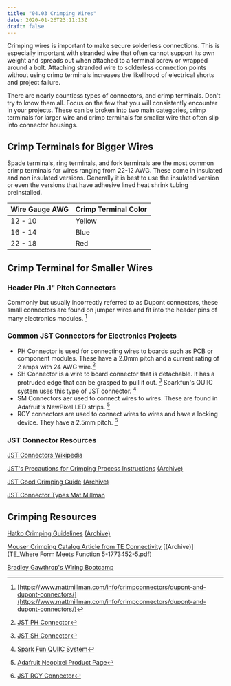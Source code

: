 ```yaml
---
title: "04.03 Crimping Wires"
date: 2020-01-26T23:11:13Z
draft: false
---
```


Crimping wires is important to make secure solderless connections. This is especially important with stranded wire that often cannot support its own weight and spreads out when attached to a terminal screw or wrapped around a bolt. Attaching stranded wire to solderless connection points without using crimp terminals increases the likelihood of electrical shorts and project failure.

There are nearly countless types of connectors, and crimp terminals. Don't try to know them all. Focus on the few that you will consistently encounter in your projects. These can be broken into two main categories, crimp terminals for larger wire and crimp terminals for smaller wire that often slip into connector housings.

## Crimp Terminals for Bigger Wires

Spade terminals, ring terminals, and fork terminals are the most common crimp terminals for wires ranging from 22-12 AWG. These come in insulated and non insulated versions. Generally it is best to use the insulated version or even the versions that have adhesive lined heat shrink tubing preinstalled.

<div class="responsive-table-markdown">

| Wire Gauge AWG | Crimp Terminal Color |
| -------------- | -------------------- |
| 12 - 10        | Yellow               |
| 16 - 14        | Blue                 |
| 22 - 18        | Red                  |

</div>

## Crimp Terminal for Smaller Wires

### Header Pin .1" Pitch Connectors

Commonly but usually incorrectly referred to as Dupont connectors, these small connectors are found on jumper wires and fit into the header pins of many electronics modules. [^6]

### Common JST Connectors for Electronics Projects

- PH Connector is used for connecting wires to boards such as PCB or component modules. These have a 2.0mm pitch and a current rating of 2 amps with 24 AWG wire.[^1]
- SH Connector is a wire to board connector that is detachable. It has a protruded edge that can be grasped to pull it out. [^5] Sparkfun's QUIIC system uses this type of JST connector. [^4]
- SM Connectors aer used to connect wires to wires. These are found in Adafruit's NewPixel LED strips. [^2]
- RCY connectors are used to connect wires to wires and have a locking device. They have a 2.5mm pitch. [^3]

### JST Connector Resources

[JST Connectors Wikipedia](https://en.wikipedia.org/wiki/JST_connector)

[JST's Precautions for Crimping Process Instructions](https://www.jst-mfg.com/precaution/eP-Crimp.pdf) [(Archive)](eP-Crimp.pdf)

[JST Good Crimping Guide](https://www.jst-services.co.uk/docs/good%20crimping.pdf) [(Archive)](JST-good-crimping.pdf)

[JST Connector Types Mat Millman](https://www.mattmillman.com/info/crimpconnectors/common-jst-connector-types/)

## Crimping Resources

[Hatko Crimping Guidelines](https://www.hatko.com/uploads/files/files/KRiMP-PANO/Crimping-guidelines.pdf) [(Archive)](Hatko-crimping-guidelines.pdf)

[Mouser Crimping Catalog Article from TE Connectivity](https://www.mouser.com/catalog/additional/TE_Where%20Form%20Meets%20Function%205-1773452-5.pdf) [(Archive)](TE_Where Form Meets Function 5-1773452-5.pdf)

[Bradley Gawthrop's Wiring Bootcamp](https://youtu.be/FMXdXCYvLQQ)

[^1]: [JST PH Connector](https://www.jst-mfg.com/product/index.php?series=199)
[^2]: [Adafruit Neopixel Product Page](https://www.adafruit.com/product/1376?length=1)
[^3]: [JST RCY Connector](https://www.jst-mfg.com/product/index.php?series=521)
[^4]: [Spark Fun QUIIC System](https://www.sparkfun.com/qwiic?)
[^5]: [JST SH Connector](https://www.jst-mfg.com/product/index.php?series=231)
[^6]: [https://www.mattmillman.com/info/crimpconnectors/dupont-and-dupont-connectors/](https://www.mattmillman.com/info/crimpconnectors/dupont-and-dupont-connectors/)
